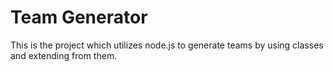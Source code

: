 # Team Generator
This is the project which utilizes node.js to generate teams by using classes and extending from them.
